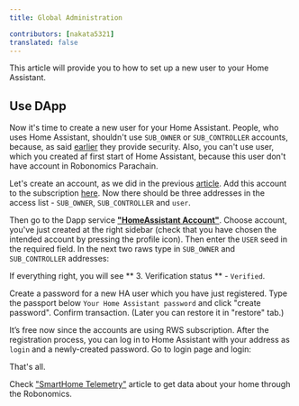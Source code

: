 ```yaml
---
title: Global Administration

contributors: [nakata5321]
translated: false
---
```


This article will provide you to how to set up a new user to your Home Assistant.

## Use DApp

Now it's time to create a new user for your Home Assistant. People, who uses Home Assistant, shouldn't use `SUB_OWNER` or `SUB_CONTROLLER` accounts, because,
as said [earlier](/docs/sub-activate/) they provide security. Also, you can't use user, 
which you created af first start of Home Assistant, because this user don't have account in Robonomics Parachain.

Let's create an account, as we did in the previous [article](/docs/sub-activate/). 
Add this account to the subscription [here](https://dapp.robonomics.network/#/subscription/devices). Now there should be three addresses in the access list - `SUB_OWNER`, `SUB_CONTROLLER` and `user`.

<robo-wiki-picture src="home-assistant/user.jpg" />

Then go to the Dapp service [**"HomeAssistant Account"**](https://dapp.robonomics.network/#/home-assistant). Choose account, 
you've just created at the right sidebar (check that you have chosen the intended account by pressing the profile icon).
Then enter the `USER` seed in the required field. In the next two raws type in `SUB_OWNER` and `SUB_CONTROLLER` addresses:

<robo-wiki-picture src="home-assistant/acc-pass.jpg" />

If everything right, you will see ** 3. Verification status ** - `Verified`.

Create a password for a new HA user which you have just registered. Type the passport below `Your Home Assistant password` and click "create password". Confirm transaction. (Later you can restore it in "restore" tab.)

<robo-wiki-picture src="home-assistant/password.jpg" />

It’s free now since the accounts are using RWS subscription. After the registration process, you can log in to Home Assistant with your address as `login` and a newly-created password. Go to login page and login:

<robo-wiki-picture src="home-assistant/acc-login.jpg" />

That's all. 

Check ["SmartHome Telemetry"](/docs/use-dapp/) article to get data about your home through the Robonomics.